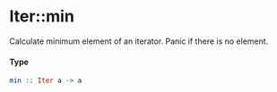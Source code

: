 # Iter::min

Calculate minimum element of an iterator. Panic if there is no element.

#### Type
```haskell
min :: Iter a -> a
```

